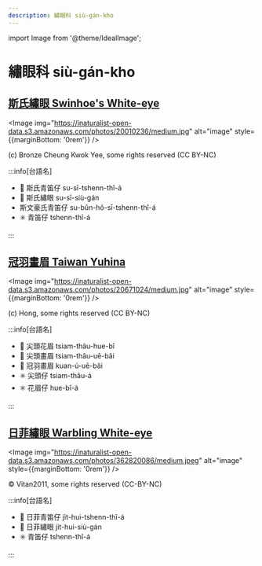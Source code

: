 ```yaml
---
description: 繡眼科 siù-gán-kho
---
```


import Image from '@theme/IdealImage';

# 繡眼科 siù-gán-kho

## [斯氏繡眼 Swinhoe's White-eye](https://ebird.org/species/swiwhe1)

<Image img="https://inaturalist-open-data.s3.amazonaws.com/photos/20010236/medium.jpg" alt="image" style={{marginBottom: '0rem'}} />

<p className="image-caption">
(c) Bronze Cheung Kwok Yee, some rights reserved (CC BY-NC)
</p>

:::info[台語名]

- 🎯 斯氏青笛仔 su-sī-tshenn-thî-á
- 🎯 斯氏繡眼 su-sī-siù-gán
- 斯文豪氏青笛仔 su-bûn-hô-sī-tshenn-thî-á
- ✳️ 青笛仔 tshenn-thî-á

:::

## [冠羽畫眉 Taiwan Yuhina](https://ebird.org/species/taiyuh1)

<Image img="https://inaturalist-open-data.s3.amazonaws.com/photos/20671024/medium.jpg" alt="image" style={{marginBottom: '0rem'}} />

<p className="image-caption">
(c) Hong, some rights reserved (CC BY-NC)
</p>

:::info[台語名]

- 🎯 尖頭花眉 tsiam-thâu-hue-bî
- 🎯 尖頭畫眉 tsiam-thâu-uē-bâi
- 🎯 冠羽畫眉 kuan-ú-uē-bâi
- ✳️ 尖頭仔 tsiam-thâu-á
- ✳️ 花眉仔 hue-bî-á

:::

## [日菲繡眼 Warbling White-eye](https://ebird.org/species/warwhe1)

<Image img="https://inaturalist-open-data.s3.amazonaws.com/photos/362820086/medium.jpeg" alt="image" style={{marginBottom: '0rem'}} />

<p className="image-caption">
© Vitan2011, some rights reserved (CC-BY-NC)
</p>

:::info[台語名]

- 🎯 日菲青笛仔 ji̍t-hui-tshenn-thî-á
- 🎯 日菲繡眼 ji̍t-hui-siù-gán
- ✳️ 青笛仔 tshenn-thî-á

:::
